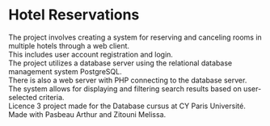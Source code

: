 # Hotel Reservations

The project involves creating a system for reserving and canceling rooms in multiple hotels through a web client.  
This includes user account registration and login.  
The project utilizes a database server using the relational database management system PostgreSQL.  
There is also a web server with PHP connecting to the database server.  
The system allows for displaying and filtering search results based on user-selected criteria.  
Licence 3 project made for the Database cursus at CY Paris Université.  
Made with Pasbeau Arthur and Zitouni Melissa.
